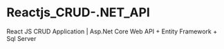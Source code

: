 # Reactjs_CRUD-.NET_API
React JS CRUD Application | Asp.Net Core Web API + Entity Framework + Sql Server
